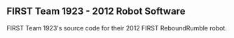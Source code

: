 FIRST Team 1923 - 2012 Robot Software
-------------------------------------

FIRST Team 1923's source code for their 2012 FIRST ReboundRumble robot.

